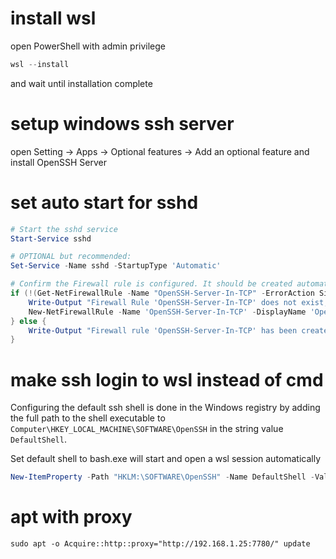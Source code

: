 # install wsl

open PowerShell with admin privilege

```PowerShell
wsl --install
```

and wait until installation complete

# setup windows ssh server

open Setting -> Apps -> Optional features -> Add an optional feature and install OpenSSH Server

# set auto start for sshd

```PowerShell
# Start the sshd service
Start-Service sshd

# OPTIONAL but recommended:
Set-Service -Name sshd -StartupType 'Automatic'

# Confirm the Firewall rule is configured. It should be created automatically by setup. Run the following to verify
if (!(Get-NetFirewallRule -Name "OpenSSH-Server-In-TCP" -ErrorAction SilentlyContinue | Select-Object Name, Enabled)) {
    Write-Output "Firewall Rule 'OpenSSH-Server-In-TCP' does not exist, creating it..."
    New-NetFirewallRule -Name 'OpenSSH-Server-In-TCP' -DisplayName 'OpenSSH Server (sshd)' -Enabled True -Direction Inbound -Protocol TCP -Action Allow -LocalPort 22
} else {
    Write-Output "Firewall rule 'OpenSSH-Server-In-TCP' has been created and exists."
}
```

# make ssh login to wsl instead of cmd

Configuring the default ssh shell is done in the Windows registry by adding the full path to the shell executable to `Computer\HKEY_LOCAL_MACHINE\SOFTWARE\OpenSSH` in the string value `DefaultShell`.

Set default shell to bash.exe will start and open a wsl session automatically

```PowerShell
New-ItemProperty -Path "HKLM:\SOFTWARE\OpenSSH" -Name DefaultShell -Value "C:\WINDOWS\System32\bash.exe" -PropertyType String -Force
```

# apt with proxy

`sudo apt -o Acquire::http::proxy="http://192.168.1.25:7780/" update`
